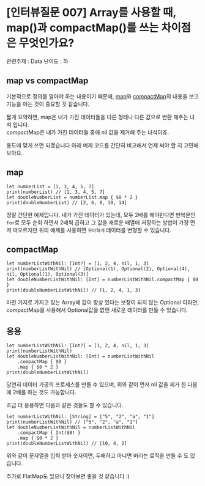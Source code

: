 # [인터뷰질문 007] Array를 사용할 때, map()과 compactMap()를 쓰는 차이점은 무엇인가요?

관련주제 : Data
난이도 : 하

## map vs compactMap
기본적으로 정의를 알아야 하는 내용이기 때문에, [map](https://developer.apple.com/documentation/swift/sequence/3018373-map)와 [compactMap](https://developer.apple.com/documentation/swift/sequence/2950916-compactmap)의 내용을 보고 기능을 아는 것이 중요할 것 같습니다.

짧게 요약하면, map은 내가 가진 데이터들을 다른 형태나 다른 값으로 변환 해주는 녀석 입니다.  
compactMap은 내가 가진 데이터들 중에 nil 값을 제거해 주는 녀석이죠.

용도에 맞게 쓰면 되겠습니다 아래 예제 코드를 간단히 비교해서 언제 써야 할 지 고민해보아요.

## map
```
let numberList = [1, 3, 4, 5, 7]
print(numberList) // [1, 3, 4, 5, 7]
let doubleNumberList = numberList.map { $0 * 2 }
print(doubleNumberList) // [2, 6, 8, 10, 14]
```
정말 간단한 예제입니다. 내가 가진 데이터가 있는데, 모두 2배를 해야한다면 반복문인 `for`로 모두 순회 하면서 2배씩 곱하고 그 값을 새로운 배열에 저장하는 방법이 가장 먼저 떠오르지만 위의 예제를 사용하면 `우아하게` 데이터를 변형할 수 있습니다.

## compactMap
```
let numberListWithNil: [Int?] = [1, 2, 4, nil, 1, 3]
print(numberListWithNil) // [Optional(1), Optional(2), Optional(4), nil, Optional(1), Optional(3)]
let doubleNumberListWithNil: [Int] = numberListWithNil.compactMap { $0 }
print(doubleNumberListWithNil) // [1, 2, 4, 1, 3]
```
마찬 가지로 가지고 있는 Array에 값이 항상 있다는 보장이 되지 않는 Optional 이라면, compactMap을 사용해서 Optional값을 없앤 새로운 데이터를 만들 수 있습니다.

## 응용
```
let numberListWithNil: [Int?] = [1, 2, 4, nil, 1, 3]
print(numberListWithNil)
let doubleNumberListWithNil: [Int] = numberListWithNil
    .compactMap { $0 }
    .map { $0 * 2 }
print(doubleNumberListWithNil)
```
당연히 데이터 가공의 프로세스를 만들 수 있으며, 위와 같이 먼저 nil 값을 제거 한 다음에 2배를 하는 것도 가능합니다.


조금 더 응용하면 다음과 같은 것들도 할 수 있습니다.
```
let numberListWithNil: [String] = ["5", "2", "a", "1"]
print(numberListWithNil) // ["5", "2", "a", "1"]
let doubleNumberListWithNil = numberListWithNil
    .compactMap { Int($0) }
    .map { $0 * 2 }
print(doubleNumberListWithNil) // [10, 4, 2]
```
위와 같이 문자열을 입력 받아 숫자이면, 두배하고 아니면 버리는 로직을 만들 수 도 있습니다.

추가로 FlatMap도 있으니 찾아보면 좋을 것 같습니다 :)

